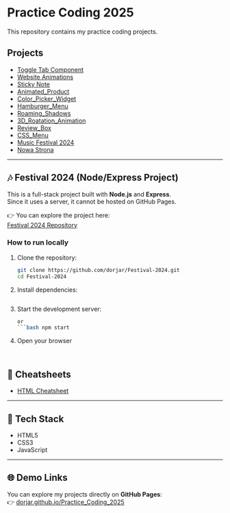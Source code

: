 # Practice Coding 2025

This repository contains my practice coding projects.

## Projects
- [Toggle Tab Component](./toggle-tab-component/)
- [Website Animations](./website-animations/)
- [Sticky Note](./Sticky-Note/)
- [Animated_Product](./Animated_Product/)
- [Color_Picker_Widget](./Color_Picker_Widget/)
- [Hamburger_Menu](./Hamburger_Menu/)
- [Roaming_Shadows](./Roaming_Shadows/)
- [3D_Roatation_Animation](./3D_Roatation_Animation/)
- [Review_Box](./Review_Box/)
- [CSS_Menu](./CSS_Menu/)
- [Music Festival 2024](./Web_Assessment_2024/)
- [Nowa Strona](./Nowa%20Strona/)

---
## 🎶 Festival 2024 (Node/Express Project)

This is a full-stack project built with **Node.js** and **Express**.  
Since it uses a server, it cannot be hosted on GitHub Pages.  

👉 You can explore the project here:  
[Festival 2024 Repository](https://github.com/dorjar/Festival-2024)

### How to run locally
1. Clone the repository:
   ```bash
   git clone https://github.com/dorjar/Festival-2024.git
   cd Festival-2024

2. Install dependencies:
   ```bash npm install

3. Start the development server: 
    ```bash node index.js
    or
    ```bash npm start
    
4. Open your browser
   ```bash http://localhost:5000/



## 📘 Cheatsheets
- [HTML Cheatsheet](./HTML_Cheatsheet.md)

---

## 🔧 Tech Stack
- HTML5  
- CSS3  
- JavaScript 


---

## 🌐 Demo Links
You can explore my projects directly on **GitHub Pages**:  
👉 [dorjar.github.io/Practice_Coding_2025](https://dorjar.github.io/Practice_Coding_2025/)  







